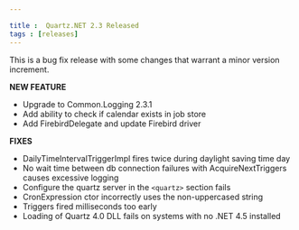 ```yaml
---

title :  Quartz.NET 2.3 Released
tags : [releases]
---
```


This is a bug fix release with some changes that warrant a minor version increment.

__NEW FEATURE__

* Upgrade to Common.Logging 2.3.1
* Add ability to check if calendar exists in job store
* Add FirebirdDelegate and update Firebird driver

__FIXES__

* DailyTimeIntervalTriggerImpl fires twice during daylight saving time day
* No wait time between db connection failures with AcquireNextTriggers causes excessive logging
* Configure the quartz server in the `<quartz>` section fails
* CronExpression ctor incorrectly uses the non-uppercased string
* Triggers fired milliseconds too early
* Loading of Quartz 4.0 DLL fails on systems with no .NET 4.5 installed

<Download />
